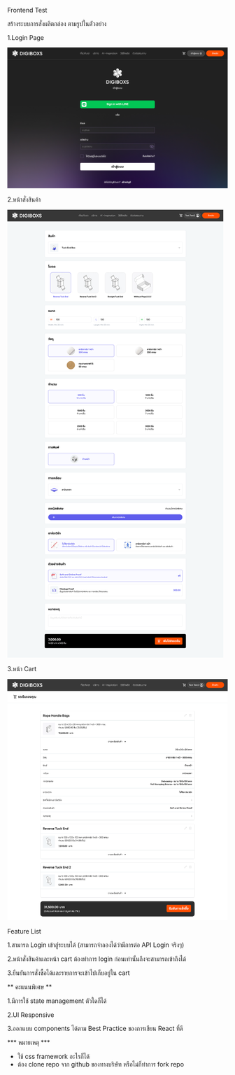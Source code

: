 Frontend Test

สร้างระบบการสั่งผลิตกล่อง ตามรูปในตัวอย่าง

1.Login Page

![exam1.png](public%2Fexam%2Fexam1.png)

2.หน้าสั่งสินค้า

![exam2.png](public%2Fexam%2Fexam2.png)

3.หน้า Cart

![exam3.png](public%2Fexam%2Fexam3.png)

Feature List

1.สามารถ Login เข้าสู่ระบบได้ (สามารถจำลองได้ว่ามีการต่อ API Login จริงๆ)

2.หน้าสั่งสินค้าและหน้า cart ต้องทำการ login ก่อนเท่านั้นถึงจะสามารถเข้าถึงได้

3.ยืนยันการสั่งซื้อได้และรายการจะเข้าไปเก็บอยู่ใน cart

** คะแนนพิเศษ **

1.มีการใช้ state management ตัวใดก็ได้

2.UI Responsive

3.ออกแบบ components ได้ตาม Best Practice ของการเขียน React ที่ดี

*** หมายเหตุ ***
- ใช้ css framework อะไรก็ได้
- ต้อง clone repo จาก github ของทางบริษัท หรือไม่ก็ทำการ fork repo
